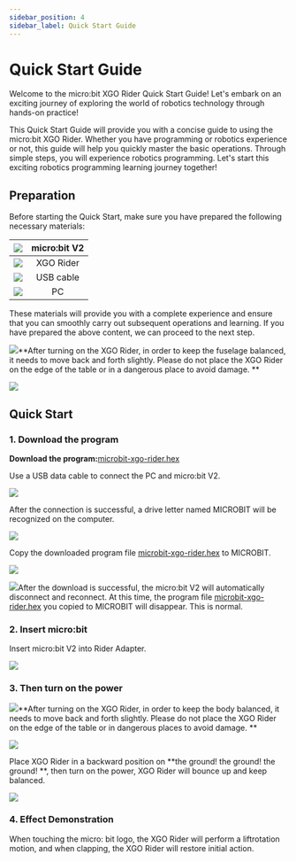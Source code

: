 ```yaml
---
sidebar_position: 4
sidebar_label: Quick Start Guide
---
```


# Quick Start Guide

Welcome to the micro:bit XGO Rider Quick Start Guide! Let's embark on an exciting journey of exploring the world of robotics technology through hands-on practice!

This Quick Start Guide will provide you with a concise guide to using the micro:bit XGO Rider. Whether you have programming or robotics experience or not, this guide will help you quickly master the basic operations. Through simple steps, you will experience robotics programming. Let's start this exciting robotics programming learning journey together!

## Preparation

Before starting the Quick Start, make sure you have prepared the following necessary materials:



| ![](https://wiki-media-ef.oss-cn-hongkong.aliyuncs.com/docs/microbit/robot/xgo-rider-kit/images/microbit-xgo-rider-kit-case-01.png) | micro:bit  V2 |
| :----------------------------------------------------------: | :-----------: |
| ![](https://wiki-media-ef.oss-cn-hongkong.aliyuncs.com/docs/microbit/robot/xgo-rider-kit/images/microbit-xgo-rider-kit-case-19.png) |   XGO Rider   |
| ![](https://wiki-media-ef.oss-cn-hongkong.aliyuncs.com/docs/microbit/robot/xgo-rider-kit/images/microbit-xgo-rider-kit-case-02.png) |   USB cable   |
| ![](https://wiki-media-ef.oss-cn-hongkong.aliyuncs.com/docs/microbit/robot/xgo-rider-kit/images/microbit-xgo-rider-kit-case-03.png) |      PC       |

These materials will provide you with a complete experience and ensure that you can smoothly carry out subsequent operations and learning. If you have prepared the above content, we can proceed to the next step.

![](https://wiki-media-ef.oss-cn-hongkong.aliyuncs.com/docs/microbit/robot/xgo-rider-kit/images/microbit-xgo-rider-kit-read-01.png)**After turning on the XGO Rider, in order to keep the fuselage balanced, it needs to move back and forth slightly. Please do not place the XGO Rider on the edge of the table or in a dangerous place to avoid damage. **

![](https://wiki-media-ef.oss-cn-hongkong.aliyuncs.com/docs/microbit/robot/xgo-rider-kit/images/microbit-xgo-rider-kit-quick-start-20.png)



## Quick Start

### 1. Download the program

**Download the program:**[microbit-xgo-rider.hex](https://makecode.microbit.org/_CEmDr8LpKYa6)

Use a USB data cable to connect the PC and micro:bit V2.

![](https://wiki-media-ef.oss-cn-hongkong.aliyuncs.com/docs/microbit/robot/xgo-rider-kit/images/microbit-xgo-rider-kit-case-09.gif)

After the connection is successful, a drive letter named MICROBIT will be recognized on the computer.

![](https://wiki-media-ef.oss-cn-hongkong.aliyuncs.com/docs/microbit/robot/xgo-rider-kit/images/microbit-xgo-rider-kit-case-10.png)

Copy the downloaded program file [microbit-xgo-rider.hex](https://makecode.microbit.org/_CEmDr8LpKYa6) to MICROBIT.

![](https://wiki-media-ef.oss-cn-hongkong.aliyuncs.com/docs/microbit/robot/xgo-rider-kit/images/microbit-xgo-rider-kit-manual-01.png)

![](https://wiki-media-ef.oss-cn-hongkong.aliyuncs.com/docs/microbit/robot/xgo-rider-kit/images/microbit-xgo-rider-kit-read-03.png)After the download is successful, the micro:bit V2 will automatically disconnect and reconnect. At this time, the program file [microbit-xgo-rider.hex](https://makecode.microbit.org/_CEmDr8LpKYa6) you copied to MICROBIT will disappear. This is normal.



### 2. Insert micro:bit

Insert micro:bit V2 into Rider Adapter.

![](https://wiki-media-ef.oss-cn-hongkong.aliyuncs.com/docs/microbit/robot/xgo-rider-kit/images/microbit-xgo-rider-kit-manual-03.png)

### 3. Then turn on the power

![](https://wiki-media-ef.oss-cn-hongkong.aliyuncs.com/docs/microbit/robot/xgo-rider-kit/images/microbit-xgo-rider-kit-read-01.png)**After turning on the XGO Rider, in order to keep the body balanced, it needs to move back and forth slightly. Please do not place the XGO Rider on the edge of the table or in dangerous places to avoid damage. **

![](https://wiki-media-ef.oss-cn-hongkong.aliyuncs.com/docs/microbit/robot/xgo-rider-kit/images/microbit-xgo-rider-kit-quick-start-20.png)



Place XGO Rider in a backward position on **the ground! the ground! the ground! **, then turn on the power, XGO Rider will bounce up and keep balanced.

![](https://wiki-media-ef.oss-cn-hongkong.aliyuncs.com/docs/microbit/robot/xgo-rider-kit/images/microbit-xgo-rider-kit-manual-02.png)

### 4. Effect Demonstration

When touching the micro: bit logo, the XGO Rider will perform a liftrotation motion, and when clapping, the XGO Rider will restore initial action.



